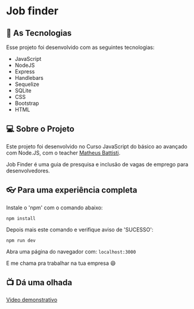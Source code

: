 # Job finder


## 🚀 As Tecnologias

Esse projeto foi desenvolvido com as seguintes tecnologias:

- JavaScript
- NodeJS
- Express
- Handlebars
- Sequelize
- SQLite
- CSS
- Bootstrap
- HTML

## 💻 Sobre o Projeto

Este projeto foi desenvolvido no Curso JavaScript do básico ao avançado com Node.JS, com o teacher [Matheus Battisti](https://github.com/matheusbattisti/).

Job Finder é uma guia de presquisa e inclusão de vagas de emprego para desenvolvedores. 

## :eyeglasses: Para uma experiência completa

Instale o 'npm' com o comando abaixo:

```
npm install
```

Depois mais este comando e verifique aviso de 'SUCESSO':

```
npm run dev
```

Abra uma página do navegador com: `localhost:3000`


E me chama pra trabalhar na tua empresa :smile:


## :tv: Dá uma olhada

[Video demonstrativo](https://www.linkedin.com/feed/update/urn:li:activity:6918405507246362624/)
